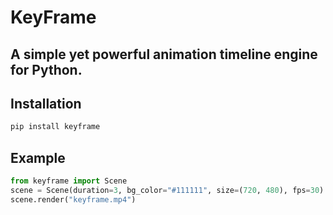 # KeyFrame
A simple yet powerful animation timeline engine for Python.
---
## Installation
```bash
pip install keyframe
```
## Example
```python
from keyframe import Scene
scene = Scene(duration=3, bg_color="#111111", size=(720, 480), fps=30)
scene.render("keyframe.mp4")
```